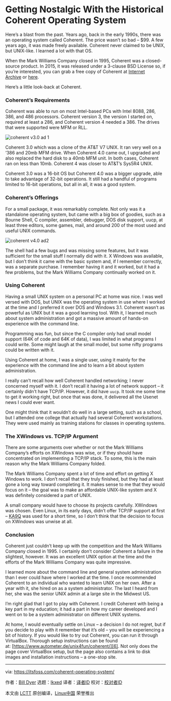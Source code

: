 [#]: subject: "Getting Nostalgic With the Historical Coherent Operating System"
[#]: via: "https://itsfoss.com/coherent-operating-system/"
[#]: author: "Bill Dyer http://www.dyrobooks.com/"
[#]: collector: "lkxed"
[#]: translator: " "
[#]: reviewer: " "
[#]: publisher: " "
[#]: url: " "

Getting Nostalgic With the Historical Coherent Operating System
======

Here’s a blast from the past. Years ago, back in the early 1990s, there was an operating system called Coherent. The price wasn’t so bad – $99. A few years ago, it was made freely available. Coherent never claimed to be UNIX, but UNIX-like. I learned a lot with that OS.

When the Mark Williams Company closed in 1995, Coherent was a closed-source product. In 2015, it was released under a 3-clause BSD License so, if you’re interested, you can grab a free copy of Coherent at [Internet Archive][1] or [here][2]. 

Here’s a little look-back at Coherent.

### Coherent’s Requirements

Coherent was able to run on most Intel-based PCs with Intel 8088, 286, 386, and 486 processors. Coherent version 3, the version I started on, required at least a 286, and Coherent version 4 needed a 386. The drives that were supported were MFM or RLL.

![coherent v3.0 ad 1][3]

Coherent 3.0 which was a clone of the AT&T V7 UNIX. It ran very well on a ‘386 and 20mb MFM drive. When Coherent 4.0 came out, I upgraded and also replaced the hard disk to a 40mb MFM unit. In both cases, Coherent ran on less than 10mb. Coherent 4 was closer to AT&T’s Sys5R4 UNIX.

Coherent 3.0 was a 16-bit OS but Coherent 4.0 was a bigger upgrade, able to take advantage of 32-bit operations. It still had a handful of programs limited to 16-bit operations, but all in all, it was a good system.

### Coherent’s Offerings

For a small package, it was remarkably complete. Not only was it a standalone operating system, but came with a big box of goodies, such as a Bourne Shell, C compiler, assembler, debugger, DOS disk support, uucp, at least three editors, some games, mail, and around 200 of the most used and useful UNIX commands.

![coherent v4.0 ad2][4]

The shell had a few bugs and was missing some features, but it was sufficient for the small stuff I normally did with it. X Windows was available, but I don’t think it came with the basic system and, if I remember correctly, was a separate purchase. I remember having it and it worked, but it had a few problems, but the Mark Williams Company continually worked on it.

### Using Coherent

Having a small UNIX system on a personal PC at home was nice. I was well versed with DOS, but UNIX was the operating system in use where I worked at the time and I preferred it over DOS and Windows 3.1. Coherent wasn’t as powerful as UNIX but it was a good learning tool. With it, I learned much about system administration and got a massive amount of hands-on experience with the command line.

Programming was fun, but since the C compiler only had small model support (64K of code and 64K of data), I was limited in what programs I could write. Some might laugh at the small model, but some nifty programs could be written with it.

Using Coherent at home, I was a single user, using it mainly for the experience with the command line and to learn a bit about system administration.

I really can’t recall how well Coherent handled networking; I never concerned myself with it. I don’t recall it having a lot of network support – it certainly didn’t have TCP/IP. However, it did have `uucp`. It took me some time to get it working right, but once that was done, it delivered all the Usenet news I could ever want.

One might think that it wouldn’t do well in a large setting, such as a school, but I attended one college that actually had several Coherent workstations. They were used mainly as training stations for classes in operating systems.

### The XWindows vs. TCP/IP Argument

There are some arguments over whether or not the Mark Williams Company’s efforts on XWindows was wise, or if they should have concentrated on implementing a TCP/IP stack. To some, this is the main reason why the Mark Williams Company folded.

The Mark Williams Company spent a lot of time and effort on getting X Windows to work. I don’t recall that they truly finished, but they had at least gone a long way toward completing it. It makes sense to me that they would focus on it – the goal was to make an affordable UNIX-like system and X was definitely considered a part of UNIX.

A small company would have to choose its projects carefully. XWindows was chosen. Even Linux, in its early days, didn’t offer TCP/IP support at first – [KA9Q][5] was used for a short time, so I don’t think that the decision to focus on XWindows was unwise at all.

### Conclusion

Coherent just couldn’t keep up with the competition and the Mark Williams Company closed in 1995. I certainly don’t consider Coherent a failure in the slightest, however. It was an excellent UNIX option at the time and the efforts of the Mark Williams Company was quite impressive.

I learned more about the command line and general system administration than I ever could have where I worked at the time. I once recommended Coherent to an individual who wanted to learn UNIX on her own. After a year with it, she hired on as a system administrator. The last I heard from her, she was the senior UNIX admin at a large site in the Midwest US.

I’m right glad that I got to play with Coherent. I credit Coherent with being a key part in my education; it had a part in how my career developed and I went on to be a system administrator on different UNIX systems.

At home, I would eventually settle on Linux – a decision I do not regret, but if you decide to play with it remember that it’s old – you will be experiencing a bit of history. If you would like to try out Coherent, you can run it through VirtualBox. Thorough setup instructions can be found at: [https://www.autometer.de/unix4fun/coherent/][6]. Not only does the page cover VirtualBox setup, but the page also contains a link to disk images and installation instructions – a one-stop site.

--------------------------------------------------------------------------------

via: https://itsfoss.com/coherent-operating-system/

作者：[Bill Dyer][a]
选题：[lkxed][b]
译者：[译者ID](https://github.com/译者ID)
校对：[校对者ID](https://github.com/校对者ID)

本文由 [LCTT](https://github.com/LCTT/TranslateProject) 原创编译，[Linux中国](https://linux.cn/) 荣誉推出

[a]: http://www.dyrobooks.com/
[b]: https://github.com/lkxed
[1]: https://archive.org/details/mwc-coherent-unix-clone
[2]: http://www.nesssoftware.com/home/mwc/source.php
[3]: https://itsfoss.com/wp-content/uploads/2022/11/coherent-v3.0-ad-1.jpg
[4]: https://itsfoss.com/wp-content/uploads/2022/11/coherent-1.jpg
[5]: http://www.ka9q.net/code/ka9qnos/
[6]: https://www.autometer.de/unix4fun/coherent/
